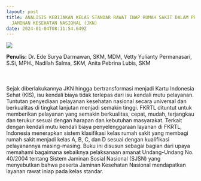 ```yaml
---
layout: post
title: ANALISIS KEBIJAKAN KELAS STANDAR RAWAT INAP RUMAH SAKIT DALAM PROGRAM
  JAMINAN KESEHATAN NASIONAL (JKN)
date: 2024-01-04T08:11:54.649Z
---
```

![](/images/uploads/analisis-kebijakan-kelas-rs.jpg)

**P﻿enulis:** Dr. Ede Surya Darmawan, SKM, MDM, Vetty Yulianty Permanasari, S.Si, MPH., Nadilah Salma, SKM, Anita Pebrina Lubis, SKM \
\
\
\
Sejak diberlakukannya JKN hingga bertransformasi menjadi Kartu Indonesia Sehat (KIS), isu kendali biaya tidak terlepas dari isu kendali mutu pelayanan. Tuntutan penyediaan pelayanan kesehatan nasional secara universal dan berkualitas di tingkat lanjutan menjadi semakin tinggi. FKRTL dituntut untuk memberikan pelayanan yang semakin berkualitas, cepat, mudah, terjangkau dan terukur sesuai dengan harapan dan kebutuhan masyarakat. Terkait dengan kendali mutu kendali biaya penyelenggaraan layanan di FKRTL, Indonesia menerapkan sistem klasifikasi kelas rumah sakit yang membagi rumah sakit menjadi kelas A, B, C, dan D sesuai dengan kualifikasi pelayanannya masing-masing. Buku ini disusun sebagai bagian dari upaya memahami bagaimana sebaiknya pelaksanaan amanat Undang-Undang No. 40/2004 tentang Sistem Jaminan Sosial Nasional (SJSN) yang menyebutkan bahwa peserta Jaminan Kesehatan Nasional mendapatkan layanan rawat iniap pada kelas standar.